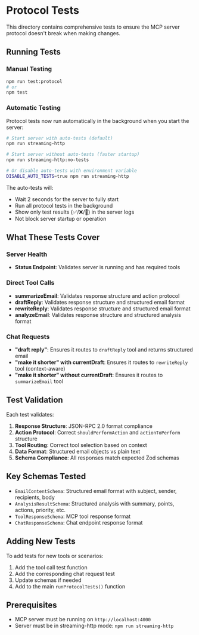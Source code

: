 # Protocol Tests

This directory contains comprehensive tests to ensure the MCP server protocol doesn't break when making changes.

## Running Tests

### Manual Testing

```bash
npm run test:protocol
# or
npm test
```

### Automatic Testing

Protocol tests now run automatically in the background when you start the server:

```bash
# Start server with auto-tests (default)
npm run streaming-http

# Start server without auto-tests (faster startup)
npm run streaming-http:no-tests

# Or disable auto-tests with environment variable
DISABLE_AUTO_TESTS=true npm run streaming-http
```

The auto-tests will:

- Wait 2 seconds for the server to fully start
- Run all protocol tests in the background
- Show only test results (✅/❌/🎉) in the server logs
- Not block server startup or operation

## What These Tests Cover

### Server Health

- **Status Endpoint**: Validates server is running and has required tools

### Direct Tool Calls

- **summarizeEmail**: Validates response structure and action protocol
- **draftReply**: Validates response structure and structured email format
- **rewriteReply**: Validates response structure and structured email format
- **analyzeEmail**: Validates response structure and structured analysis format

### Chat Requests

- **"draft reply"**: Ensures it routes to `draftReply` tool and returns structured email
- **"make it shorter" with currentDraft**: Ensures it routes to `rewriteReply` tool (context-aware)
- **"make it shorter" without currentDraft**: Ensures it routes to `summarizeEmail` tool

## Test Validation

Each test validates:

1. **Response Structure**: JSON-RPC 2.0 format compliance
2. **Action Protocol**: Correct `shouldPerformAction` and `actionToPerform` structure
3. **Tool Routing**: Correct tool selection based on context
4. **Data Format**: Structured email objects vs plain text
5. **Schema Compliance**: All responses match expected Zod schemas

## Key Schemas Tested

- `EmailContentSchema`: Structured email format with subject, sender, recipients, body
- `AnalysisResultSchema`: Structured analysis with summary, points, actions, priority, etc.
- `ToolResponseSchema`: MCP tool response format
- `ChatResponseSchema`: Chat endpoint response format

## Adding New Tests

To add tests for new tools or scenarios:

1. Add the tool call test function
2. Add the corresponding chat request test
3. Update schemas if needed
4. Add to the main `runProtocolTests()` function

## Prerequisites

- MCP server must be running on `http://localhost:4000`
- Server must be in streaming-http mode: `npm run streaming-http`
